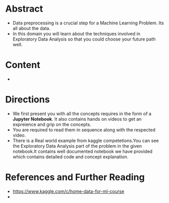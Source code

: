 # Abstract

* Data preprocessing is a crucial step for a Machine Learning Problem. Its all about the data.
* In this domain you will learn about the techniques involved in Exploratory Data Analysis so that you could choose your future path well.

# Content

* 

# Directions

* We first present you with all the concepts requires in the form of a **Jupyter Notebook**. It also contains hands on videos to get an expreience and grip on the concepts.
* You are required to read them in sequence along with the respected video.
* There is a Real world example from kaggle competetions.You can see the Exploratory Data Analysis part of the problem in the given notebook.It contains well documented notebook we have provided which contains detailed code and concept explanation.

# References and Further Reading

* https://www.kaggle.com/c/home-data-for-ml-course
* 






